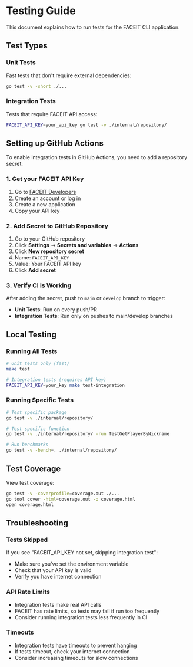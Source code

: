 # Testing Guide

This document explains how to run tests for the FACEIT CLI application.

## Test Types

### Unit Tests
Fast tests that don't require external dependencies:
```bash
go test -v -short ./...
```

### Integration Tests
Tests that require FACEIT API access:
```bash
FACEIT_API_KEY=your_api_key go test -v ./internal/repository/
```

## Setting up GitHub Actions

To enable integration tests in GitHub Actions, you need to add a repository secret:

### 1. Get your FACEIT API Key
1. Go to [FACEIT Developers](https://developers.faceit.com/)
2. Create an account or log in
3. Create a new application
4. Copy your API key

### 2. Add Secret to GitHub Repository
1. Go to your GitHub repository
2. Click **Settings** → **Secrets and variables** → **Actions**
3. Click **New repository secret**
4. Name: `FACEIT_API_KEY`
5. Value: Your FACEIT API key
6. Click **Add secret**

### 3. Verify CI is Working
After adding the secret, push to `main` or `develop` branch to trigger:
- **Unit Tests**: Run on every push/PR
- **Integration Tests**: Run only on pushes to main/develop branches

## Local Testing

### Running All Tests
```bash
# Unit tests only (fast)
make test

# Integration tests (requires API key)
FACEIT_API_KEY=your_key make test-integration
```

### Running Specific Tests
```bash
# Test specific package
go test -v ./internal/repository/

# Test specific function
go test -v ./internal/repository/ -run TestGetPlayerByNickname

# Run benchmarks
go test -v -bench=. ./internal/repository/
```

## Test Coverage

View test coverage:
```bash
go test -v -coverprofile=coverage.out ./...
go tool cover -html=coverage.out -o coverage.html
open coverage.html
```

## Troubleshooting

### Tests Skipped
If you see "FACEIT_API_KEY not set, skipping integration test":
- Make sure you've set the environment variable
- Check that your API key is valid
- Verify you have internet connection

### API Rate Limits
- Integration tests make real API calls
- FACEIT has rate limits, so tests may fail if run too frequently
- Consider running integration tests less frequently in CI

### Timeouts
- Integration tests have timeouts to prevent hanging
- If tests timeout, check your internet connection
- Consider increasing timeouts for slow connections
